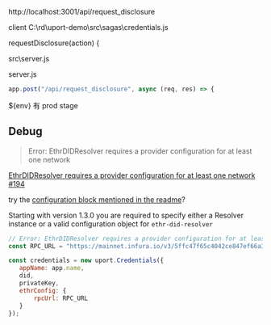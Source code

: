 
http://localhost:3001/api/request_disclosure

client
C:\rd\uport-demo\src\sagas\credentials.js

requestDisclosure(action) {

src\server.js

server.js
```js
app.post("/api/request_disclosure", async (req, res) => {
```


${env} 有 prod stage

## Debug

> Error: EthrDIDResolver requires a provider configuration for at least one network

[EthrDIDResolver requires a provider configuration for at least one network #194](https://github.com/uport-project/uport-credentials/issues/194)

 try the [configuration block mentioned in the readme](https://github.com/uport-project/uport-credentials#uport-credentials-library)?

 Starting with version 1.3.0 you are required to specify either a Resolver instance or a valid configuration object for `ethr-did-resolver`

 ```js
// Error: EthrDIDResolver requires a provider configuration for at least one network
const RPC_URL = "https://mainnet.infura.io/v3/5ffc47f65c4042ce847ef66a3fa70d4c";

const credentials = new uport.Credentials({
    appName: app.name,
    did,
    privateKey,
    ethrConfig: {
        rpcUrl: RPC_URL
    }
});
 ```

